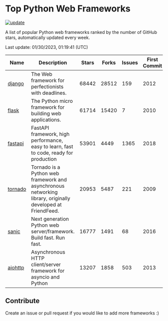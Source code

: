 # Top Python Web Frameworks

[![update](https://github.com/sunnysid3up/python-web-frameworks/actions/workflows/update.yml/badge.svg)](https://github.com/sunnysid3up/python-web-frameworks/actions/workflows/update.yml)

A list of popular Python web frameworks ranked by the number of GitHub stars, automatically updated every week.

Last update: 01/30/2023, 01:19:41 (UTC)

| Name          | Description          | Stars                     | Forks          | Issues               | First Commit        | Last Commit         |
|---------------|----------------------|---------------------------|----------------|----------------------|---------------------|---------------------|
| [django](https://github.com/django/django) | The Web framework for perfectionists with deadlines. | 68442 | 28512 | 159 | 2012 | 2023-01-30 |
| [flask](https://github.com/pallets/flask) | The Python micro framework for building web applications. | 61714 | 15420 | 7 | 2010 | 2023-01-30 |
| [fastapi](https://github.com/tiangolo/fastapi) | FastAPI framework, high performance, easy to learn, fast to code, ready for production | 53901 | 4449 | 1365 | 2018 | 2023-01-29 |
| [tornado](https://github.com/tornadoweb/tornado) | Tornado is a Python web framework and asynchronous networking library, originally developed at FriendFeed. | 20953 | 5487 | 221 | 2009 | 2023-01-29 |
| [sanic](https://github.com/sanic-org/sanic) | Next generation Python web server/framework. Build fast. Run fast. | 16777 | 1491 | 68 | 2016 | 2023-01-29 |
| [aiohttp](https://github.com/aio-libs/aiohttp) | Asynchronous HTTP client/server framework for asyncio and Python | 13207 | 1858 | 503 | 2013 | 2023-01-29 |

## Contribute 

Create an issue or pull request if you would like to add more frameworks :)
